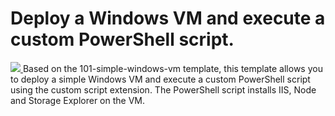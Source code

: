# Deploy a Windows VM and execute a custom PowerShell script.

<a href="https://portal.azure.com/#create/Microsoft.Template/uri/https%3A%2F%2Fraw.githubusercontent.com%2Fsfiguemsft%2Fnetworkinglab%2Fmaster%2Fwebservers%2Fazuredeploy.json" target="_blank">
    <img src="http://azuredeploy.net/deploybutton.png"/>
</a>
Based on the 101-simple-windows-vm template, this template allows you to deploy a simple Windows VM and execute a custom PowerShell script using the custom script extension. The PowerShell script installs IIS, Node and Storage Explorer on the VM. 